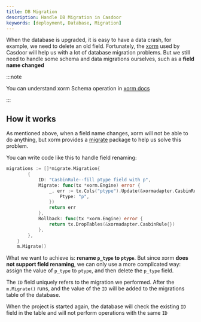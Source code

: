 ```yaml
---
title: DB Migration
description: Handle DB Migration in Casdoor
keywords: [deployment, Database, Migration]
---
```


When the database is upgraded, it is easy to have a data crash, for example, we need to delete an old field.  Fortunately, the [xorm](https://xorm.io/) used by Casdoor will help us with a lot of database migration problems. But we still need to handle some schema and data migrations ourselves, such as a **field name changed**

:::note

You can understand xorm Schema operation in [xorm docs](https://xorm.io/docs/chapter-03/readme/)

:::

## How it works

As mentioned above, when a field name changes, xorm will not be able to do anything, but xorm provides a [migrate](https://gitea.com/xorm/xorm/src/branch/master/migrate) package to help us solve this problem.

You can write code like this to handle field renaming:

```go
migrations := []*migrate.Migration{
		{
			ID: "CasbinRule--fill ptype field with p",
			Migrate: func(tx *xorm.Engine) error {
				_, err := tx.Cols("ptype").Update(&xormadapter.CasbinRule{
					Ptype: "p",
				})
				return err
			},
			Rollback: func(tx *xorm.Engine) error {
				return tx.DropTables(&xormadapter.CasbinRule{})
			},
		},
	}
	m.Migrate()
```

What we want to achieve is: **rename `p_type` to `ptype`**. But since xorm **does not support field renaming**, we can only use a more complicated way: assign the value of `p_type` to `ptype`, and then delete the `p_type` field.

The `ID` field uniquely refers to the migration we performed. After the `m.Migrate()` runs, and the value of the `ID` will be added to the migrations table of the database.

When the project is started again, the database will check the existing `ID` field in the table and will not perform operations with the same `ID`